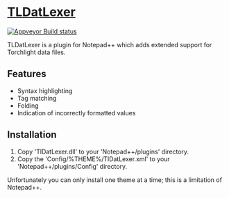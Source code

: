 # [TLDatLexer](https://www.runicgamesfansite.com/mod_downloads/modding-resources-tools-tl2/download-1535-tldatlexer-vs2015.html)
[![Appveyor Build status](https://ci.appveyor.com/api/projects/status/7l0jhi1dr3lrwd5u/branch/update2?svg=true)](https://ci.appveyor.com/project/LordNyriox/tldatlexer/branch/update2)

TLDatLexer is a plugin for Notepad++ which adds extended support for Torchlight data files.

## Features
* Syntax highlighting
* Tag matching
* Folding
* Indication of incorrectly formatted values

## Installation
1. Copy 'TlDatLexer.dll' to your 'Notepad++/plugins' directory.
2. Copy the 'Config/%THEME%/TlDatLexer.xml' to your 'Notepad++/plugins/Config' directory.

Unfortunately you can only install one theme at a time; this is a limitation of Notepad++.
